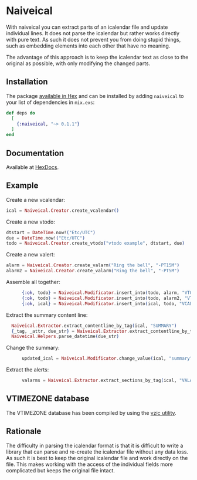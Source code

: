 # Naiveical

With naiveical you can extract parts of an icalendar file and update individual
lines. It does not parse the icalendar but rather works directly with pure text.
As such it does not prevent you from doing stupid things, such as embedding
elements into each other that have no meaning.

The advantage of this approach is to keep the icalendar text as close to the
original as possible, with only modifying the changed parts. 

## Installation

The package [available in Hex](https://hex.pm/packages/naiveical) and can be installed
by adding `naiveical` to your list of dependencies in `mix.exs`:

```elixir
def deps do
  [
    {:naiveical, "~> 0.1.1"}
  ]
end
```

## Documentation

Available at [HexDocs](https://hexdocs.pm/naiveical).

## Example

Create a new vcalendar:

``` elixir
ical = Naiveical.Creator.create_vcalendar()
```

Create a new vtodo:

``` elixir
dtstart = DateTime.now!("Etc/UTC")
due = DateTime.now!("Etc/UTC")
todo = Naiveical.Creator.create_vtodo("vtodo example", dtstart, due)
```

Create a new valert:

``` elixir
alarm = Naiveical.Creator.create_valarm("Ring the bell", "-PT15M")
alarm2 = Naiveical.Creator.create_valarm("Ring the bell", "-PT5M")
```

Assemble all together:

``` elixir
      {:ok, todo} = Naiveical.Modificator.insert_into(todo, alarm, "VTODO")
      {:ok, todo} = Naiveical.Modificator.insert_into(todo, alarm2, "VTODO")
      {:ok, ical} = Naiveical.Modificator.insert_into(ical, todo, "VCALENDAR")
```

Extract the summary content line:

``` elixir
  Naiveical.Extractor.extract_contentline_by_tag(ical, "SUMMARY")
  {_tag, _attr, due_str} = Naiveical.Extractor.extract_contentline_by_tag(ical, "DUE")
  Naiveical.Helpers.parse_datetime(due_str)
```

Change the summary:

``` elixir
      updated_ical = Naiveical.Modificator.change_value(ical, "summary", "my updated summary")
```

Extract the alerts:

``` elixir
      valarms = Naiveical.Extractor.extract_sections_by_tag(ical, "VALARM")
```

## VTIMEZONE database
The VTIMEZONE database has been compiled by using the [vzic utility](https://github.com/libical/vzic).

## Rationale

The difficulty in parsing the icalendar format is that it is difficult to write a library that can parse and re-create the icalendar
file without any data loss. As such it is best to keep the original icalendar file and work directly on the file. This makes working
with the access of the individual fields more complicated but keeps the original file intact.

